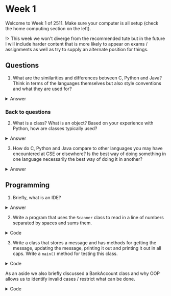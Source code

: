 # Week 1

Welcome to Week 1 of 2511.  Make sure your computer is all setup (check the home computing section on the left).

!> This week we won't diverge from the recommended tute but in the future I will include harder content that is more likely to appear on exams / assignments as well as try to supply an alternate position for things.

## Questions

1. What are the similarities and differences between C, Python and Java? Think in terms of the languages themselves but also style conventions and what they are used for?

<details>
<summary> Answer </summary>

### Syntax

- C and Java use `;` where as python doesn't
- C and Java both require types where in python you can just say 'a = 2'
- C and Java both use `{` `}` to signify blocks where as python uses indents

### Classes

- C has pretty 'bad' support for OOP (we can do it as you'll see but it's a lot of work) where as both Java and Python support it much better
- Python doesn't force OOP as much as Java does

### Access Control

- Python everything is public, in Java you can hide things using `private` (and others), in C you can hide things using opaque pointers (put a pointer to a struct in a `.h` file but put the struct in the `.c` file).

### Type System

- Java has a static type system and so does C where as python is dynamic

?> Java is more strongly typed then C and C is more strongly typed then Python, this was a small bit of contention in the class but 'strongly' typed is always relative which is why Java is often said to be 'strongly typed' but is definitely not as strongly typed as something like Pascal.  When we get into generics we'll learn how it's not as strong as we initially may presume and that there are quite a few runtime checks to ensure type safety.

### Others

- C has manual memory management where as both python and Java use a garbage collector (automatic)
- C is compiled directly into runnable code where as python/Java use an intermediate form (bytecode)
  - Java is also run in a virtual machine that uses something called JIT, that converts at runtime the Java code to machine code (the more it's used) so that it runs faster, python does have an interpreter that offers this but it won't be the default one you install (cpython).
</details>

### Back to questions

2. What is a class? What is an object? Based on your experience with Python, how are classes typically used?

<details>
<summary> Answer </summary>

?> It's kinda like a 'blueprint' or a description of what makes up an object, we typically use them to model real world instances like an `Employee` or a `Computer` may be a class

</details>

3. How do C, Python and Java compare to other languages you may have encountered at CSE or elsewhere? Is the best way of doing something in one language necessarily the best way of doing it in another?


<details>
<summary> Answer </summary>

?> Every language is a tool, and is fit for different purposes.  You can't always apply what you know in one language to another!

</details>

## Programming

1. Briefly, what is an IDE?

<details>
<summary> Answer </summary>

?> It stands for Integrated Development Environment, it combines the end to end of programming; that is: 'editing', 'compilation', 'execution', 'debugging', and 'code exploration'.

</details>

2. Write a program that uses the `Scanner` class to read in a line of numbers separated by spaces and sums them.

<details>
<summary>Code</summary>
<!-- [](Tute1/src/sum/Sum.java ':include :type=code java') -->

</details>

3. Write a class that stores a message and has methods for getting the message, updating the message, printing it out and printing it out in all caps. Write a `main()` method for testing this class.

<details>
<summary>Code</summary>

</details>

As an aside we also briefly discussed a BankAccount class and why OOP allows us to identify invalid cases / restrict what can be done.

<details>
<summary>Code</summary>

</details>
